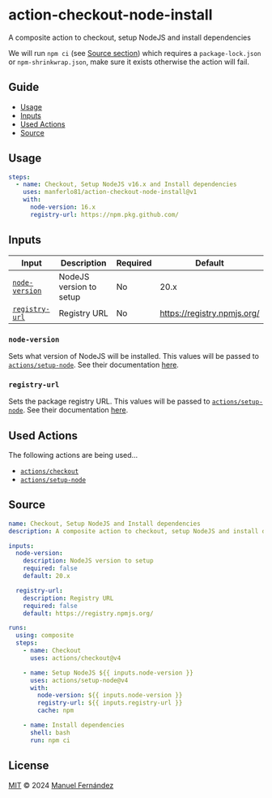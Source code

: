 # action-checkout-node-install

A composite action to checkout, setup NodeJS and install dependencies

We will run `npm ci` (see [Source section](#source)) which requires a `package-lock.json` or `npm-shrinkwrap.json`, make sure it exists otherwise the action will fail.

## Guide

* [Usage](#usage)
* [Inputs](#inputs)
* [Used Actions](#used-actions)
* [Source](#source)

## Usage

```yaml
steps:
  - name: Checkout, Setup NodeJS v16.x and Install dependencies
    uses: manferlo81/action-checkout-node-install@v1
    with:
      node-version: 16.x
      registry-url: https://npm.pkg.github.com/
```

## Inputs

| Input | Description | Required | Default |
| ----- | ----------- | -------- | ------- |
| [`node-version`](#node-version) | NodeJS version to setup | No | 20.x |
| [`registry-url`](#registry-url) | Registry URL | No | <https://registry.npmjs.org/> |

### `node-version`

Sets what version of NodeJS will be installed. This values will be passed to [`actions/setup-node`](https://github.com/actions/setup-node).  See their documentation [here](https://github.com/actions/setup-node#usage).

### `registry-url`

Sets the package registry URL. This values will be passed to [`actions/setup-node`](https://github.com/actions/setup-node). See their documentation [here](https://github.com/actions/setup-node#usage).

## Used Actions

The following actions are being used...

* [`actions/checkout`](https://github.com/actions/checkout)
* [`actions/setup-node`](https://github.com/actions/setup-node)

## Source

```yaml
name: Checkout, Setup NodeJS and Install dependencies
description: A composite action to checkout, setup NodeJS and install dependencies

inputs:
  node-version:
    description: NodeJS version to setup
    required: false
    default: 20.x

  registry-url:
    description: Registry URL
    required: false
    default: https://registry.npmjs.org/

runs:
  using: composite
  steps:
    - name: Checkout
      uses: actions/checkout@v4

    - name: Setup NodeJS ${{ inputs.node-version }}
      uses: actions/setup-node@v4
      with:
        node-version: ${{ inputs.node-version }}
        registry-url: ${{ inputs.registry-url }}
        cache: npm

    - name: Install dependencies
      shell: bash
      run: npm ci
```

## License

[MIT](./LICENSE) &copy; 2024 [Manuel Fernández](https://github.com/manferlo81)
